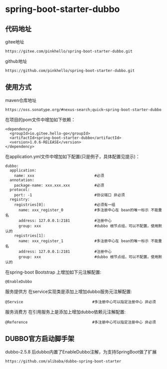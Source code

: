 # spring-boot-starter-dubbo
## 代码地址
gitee地址
```
https://gitee.com/pinkhello/spring-boot-starter-dubbo.git
```
github地址
```
https://github.com/pinkhello/spring-boot-starter-dubbo.git
```

## 使用方式
maven仓库地址
```
https://oss.sonatype.org/#nexus-search;quick~spring-boot-starter-dubbo
```

在项目的pom文件中增加如下依赖：
```
<dependency>
  <groupId>io.gitee.hello-go</groupId>
  <artifactId>spring-boot-starter-dubbo</artifactId>
  <version>1.0.6-RELEASE</version>
</dependency>
```


在application.yml文件中增加如下配置(只是例子，具体配置见提示)：

```
dubbo:
  application:
    name: xxx                           #必须
  annotation:
    package-name: xxx.xxx.xxx           #必须
  protocol:
    port: -1                            #协议端口 非必须
  registry:
    registries[0]:                      #必须有一组
      name: xxx_register_0              #多注册中心在 bean的唯一标示 不能重名
      address: 127.0.0.1:2181           #注册中心
      group: xxx                        #dubbo 根节点组，可以不配置，使用默认的
    registries[1]:
      name: xxx_register_1              #多注册中心在 bean的唯一标示 不能重名
      address: 127.0.0.1:2181           #注册中心
      group: xxx                        #dubbo 根节点组，可以不配置，使用默认的

```

在spring-boot Bootstrap 上增加如下元注解配置:

```
@EnableDubbo
```

服务提供方 在service实现类是添加上增加dubbo服务元注解配置:

```
@Service                               #多注册中心可以指定注册中心 非必须
```
服务消费方 在引用服务上是添加上增加dubbo依赖元注解配置:

```
@Reference                             #多注册中心可以指定注册中心 非必须
```

## DUBBO官方启动脚手架
dubbo-2.5.8 后dubbo内置了EnableDubbo注解，为支持SpringBoot做了扩展
```
https://github.com/alibaba/dubbo-spring-boot-starter
```



